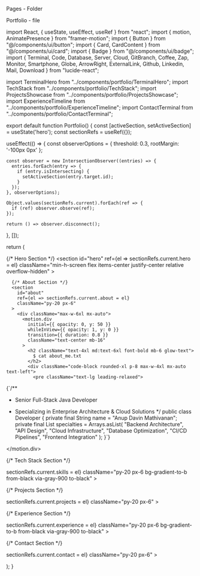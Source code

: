 Pages - Folder

Portfolio - file

import React, { useState, useEffect, useRef } from "react";
import { motion, AnimatePresence } from "framer-motion";
import { Button } from "@/components/ui/button";
import { Card, CardContent } from "@/components/ui/card";
import { Badge } from "@/components/ui/badge";
import { 
  Terminal, 
  Code, 
  Database, 
  Server, 
  Cloud,
  GitBranch,
  Coffee,
  Zap,
  Monitor,
  Smartphone,
  Globe,
  ArrowRight,
  ExternalLink,
  Github,
  Linkedin,
  Mail,
  Download
} from "lucide-react";

import TerminalHero from "../components/portfolio/TerminalHero";
import TechStack from "../components/portfolio/TechStack";
import ProjectsShowcase from "../components/portfolio/ProjectsShowcase";
import ExperienceTimeline from "../components/portfolio/ExperienceTimeline";
import ContactTerminal from "../components/portfolio/ContactTerminal";

export default function Portfolio() {
  const [activeSection, setActiveSection] = useState('hero');
  const sectionRefs = useRef({});

  useEffect(() => {
    const observerOptions = {
      threshold: 0.3,
      rootMargin: '-100px 0px'
    };

    const observer = new IntersectionObserver((entries) => {
      entries.forEach(entry => {
        if (entry.isIntersecting) {
          setActiveSection(entry.target.id);
        }
      });
    }, observerOptions);

    Object.values(sectionRefs.current).forEach(ref => {
      if (ref) observer.observe(ref);
    });

    return () => observer.disconnect();
  }, []);

  return (
    <div className="min-h-screen bg-black text-green-400">
      {/* Hero Section */}
      <section 
        id="hero" 
        ref={el => sectionRefs.current.hero = el}
        className="min-h-screen flex items-center justify-center relative overflow-hidden"
      >
        <TerminalHero />
      </section>

      {/* About Section */}
      <section 
        id="about" 
        ref={el => sectionRefs.current.about = el}
        className="py-20 px-6"
      >
        <div className="max-w-6xl mx-auto">
          <motion.div
            initial={{ opacity: 0, y: 50 }}
            whileInView={{ opacity: 1, y: 0 }}
            transition={{ duration: 0.8 }}
            className="text-center mb-16"
          >
            <h2 className="text-4xl md:text-6xl font-bold mb-6 glow-text">
              $ cat about_me.txt
            </h2>
            <div className="code-block rounded-xl p-8 max-w-4xl mx-auto text-left">
              <pre className="text-lg leading-relaxed">
{`/**
 * Senior Full-Stack Java Developer
 * Specializing in Enterprise Architecture & Cloud Solutions
 */
public class Developer {
    private final String name = "Anup Davin Mathivanan";
    private final List<String> specialties = Arrays.asList(
        "Backend Architecture", "API Design", "Cloud Infrastructure",
        "Database Optimization", "CI/CD Pipelines", "Frontend Integration"
    );
}`}
              </pre>
            </div>
          </motion.div>
        </div>
      </section>

      {/* Tech Stack Section */}
      <section 
        id="skills" 
        ref={el => sectionRefs.current.skills = el}
        className="py-20 px-6 bg-gradient-to-b from-black via-gray-900 to-black"
      >
        <TechStack />
      </section>

      {/* Projects Section */}
      <section 
        id="projects" 
        ref={el => sectionRefs.current.projects = el}
        className="py-20 px-6"
      >
        <ProjectsShowcase />
      </section>

      {/* Experience Section */}
      <section 
        id="experience" 
        ref={el => sectionRefs.current.experience = el}
        className="py-20 px-6 bg-gradient-to-b from-black via-gray-900 to-black"
      >
        <ExperienceTimeline />
      </section>

      {/* Contact Section */}
      <section 
        id="contact" 
        ref={el => sectionRefs.current.contact = el}
        className="py-20 px-6"
      >
        <ContactTerminal />
      </section>
    </div>
  );
}

